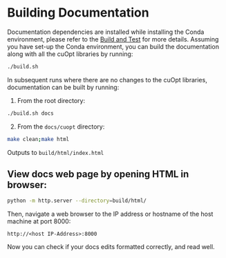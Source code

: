 # Building Documentation

Documentation dependencies are installed while installing the Conda environment, please refer to the [Build and Test](../../CONTRIBUTING.md#building-with-a-conda-environment) for more details. Assuming you have set-up the Conda environment, you can build the documentation along with all the cuOpt libraries by running:

```bash
./build.sh
```

In subsequent runs where there are no changes to the cuOpt libraries, documentation can be built by running:

1. From the root directory:
```bash
./build.sh docs
```

2. From the `docs/cuopt` directory:
```bash
make clean;make html
```

Outputs to `build/html/index.html`

## View docs web page by opening HTML in browser:

```bash
python -m http.server --directory=build/html/
```
Then, navigate a web browser to the IP address or hostname of the host machine at port 8000:

```
http://<host IP-Address>:8000
```
Now you can check if your docs edits formatted correctly, and read well.
